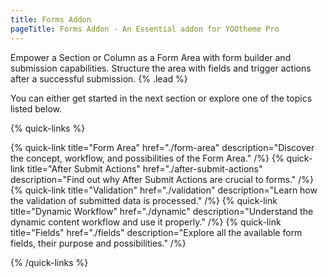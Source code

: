 ```yaml
---
title: Forms Addon
pageTitle: Forms Addon - An Essential addon for YOOtheme Pro
---
```


Empower a Section or Column as a Form Area with form builder and submission capabilities. Structure the area with fields and trigger actions after a successful submission. {% .lead %}

You can either get started in the next section or explore one of the topics listed below.

{% quick-links %}

{% quick-link title="Form Area" href="./form-area" description="Discover the concept, workflow, and possibilities of the Form Area." /%}
{% quick-link title="After Submit Actions" href="./after-submit-actions" description="Find out why After Submit Actions are crucial to forms." /%}
{% quick-link title="Validation" href="./validation" description="Learn how the validation of submitted data is processed." /%}
{% quick-link title="Dynamic Workflow" href="./dynamic" description="Understand the dynamic content workflow and use it properly." /%}
{% quick-link title="Fields" href="./fields" description="Explore all the available form fields, their purpose and possibilities." /%}

{% /quick-links %}

